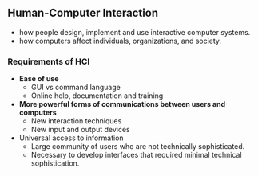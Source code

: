 ## Human-Computer Interaction
- how people design, implement and use interactive computer systems.
- how computers affect individuals, organizations, and society.
### Requirements of HCI
- **Ease of use**
	- GUI vs command language
	- Online help, documentation and training
- **More powerful forms of communications between users and computers**
	- New interaction techniques  
	- New input and output devices
- Universal access to information  
	- Large community of users who are not technically sophisticated.  
	- Necessary to develop interfaces that required minimal technical sophistication.  
